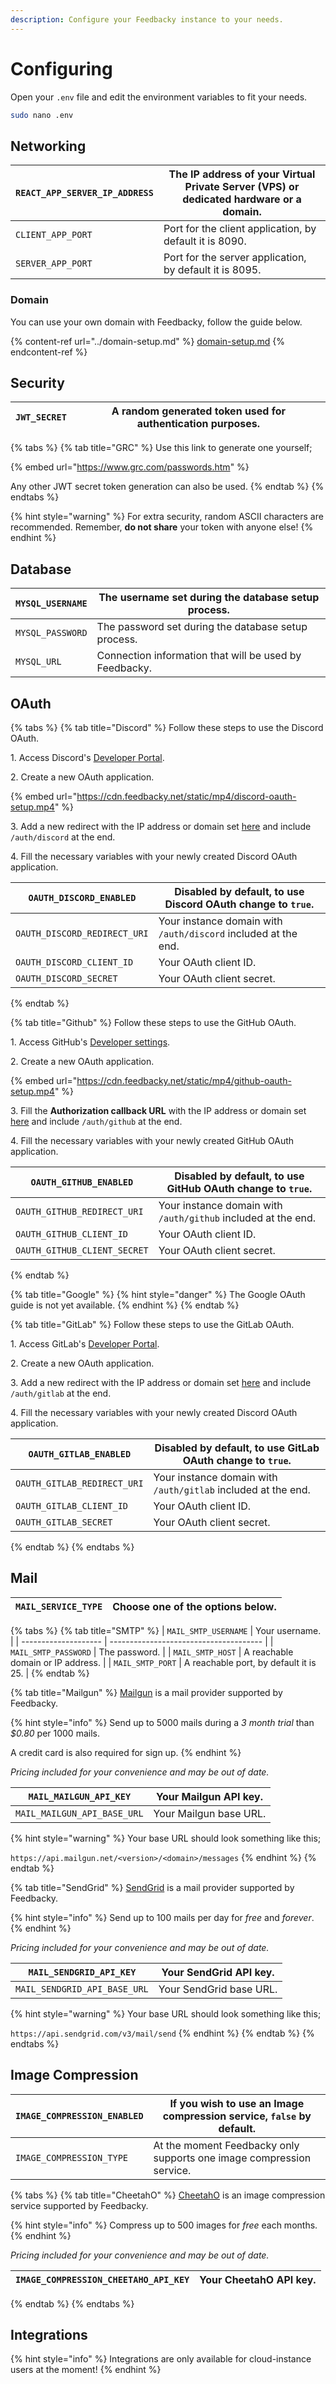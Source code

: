 ```yaml
---
description: Configure your Feedbacky instance to your needs.
---
```


# Configuring

Open your `.env` file and edit the environment variables to fit your needs.

```bash
sudo nano .env
```

## Networking

| `REACT_APP_SERVER_IP_ADDRESS` | The IP address of your Virtual Private Server (VPS) or dedicated hardware or a domain. |
| ----------------------------- | -------------------------------------------------------------------------------------- |
| `CLIENT_APP_PORT`             | Port for the client application, by default it is  8090.                               |
| `SERVER_APP_PORT`             | Port for the server application, by default it is 8095.                                |

### Domain

You can use your own domain with Feedbacky, follow the guide below.&#x20;

{% content-ref url="../domain-setup.md" %}
[domain-setup.md](../domain-setup.md)
{% endcontent-ref %}

## Security

| `JWT_SECRET` | A random generated token used for authentication purposes. |
| ------------ | ---------------------------------------------------------- |

{% tabs %}
{% tab title="GRC" %}
Use this link to generate one yourself;

{% embed url="https://www.grc.com/passwords.htm" %}

Any other JWT secret token generation can also be used.
{% endtab %}
{% endtabs %}

{% hint style="warning" %}
For extra security, random ASCII characters are recommended. Remember, **do not share** your token with anyone else!
{% endhint %}

## Database

| `MYSQL_USERNAME` | The username set during the database setup process.    |
| ---------------- | ------------------------------------------------------ |
| `MYSQL_PASSWORD` | The password set during the database setup process.    |
| `MYSQL_URL`      | Connection information that will be used by Feedbacky. |

## OAuth

{% tabs %}
{% tab title="Discord" %}
Follow these steps to use the Discord OAuth.

1\. Access Discord's [Developer Portal](https://discord.com/developers/applications).

2\. Create a new OAuth application.&#x20;

{% embed url="https://cdn.feedbacky.net/static/mp4/discord-oauth-setup.mp4" %}

3\. Add a new redirect with the IP address or domain set [here](configuring.md#networking) and include `/auth/discord` at the end.

4\. Fill the necessary variables with your newly created Discord OAuth application.

| `OAUTH_DISCORD_ENABLED`      | Disabled by default, to use Discord OAuth change to `true`.    |
| ---------------------------- | -------------------------------------------------------------- |
| `OAUTH_DISCORD_REDIRECT_URI` | Your instance domain with `/auth/discord` included at the end. |
| `OAUTH_DISCORD_CLIENT_ID`    | Your OAuth client ID.                                          |
| `OAUTH_DISCORD_SECRET`       | Your OAuth client secret.                                      |
{% endtab %}

{% tab title="Github" %}
Follow these steps to use the GitHub OAuth.

1\. Access GitHub's [Developer settings](https://github.com/settings/developers).

2\. Create a new OAuth application.

{% embed url="https://cdn.feedbacky.net/static/mp4/github-oauth-setup.mp4" %}

3\. Fill the **Authorization callback URL** with the IP address or domain set [here](configuring.md#networking) and include `/auth/github` at the end.

4\. Fill the necessary variables with your newly created GitHub OAuth application.

| `OAUTH_GITHUB_ENABLED`       | Disabled by default, to use GitHub OAuth change to `true`.    |
| ---------------------------- | ------------------------------------------------------------- |
| `OAUTH_GITHUB_REDIRECT_URI`  | Your instance domain with `/auth/github` included at the end. |
| `OAUTH_GITHUB_CLIENT_ID`     | Your OAuth client ID.                                         |
| `OAUTH_GITHUB_CLIENT_SECRET` | Your OAuth client secret.                                     |
{% endtab %}

{% tab title="Google" %}
{% hint style="danger" %}
The Google OAuth guide is not yet available.
{% endhint %}
{% endtab %}

{% tab title="GitLab" %}
Follow these steps to use the GitLab OAuth.

1\. Access GitLab's [Developer Portal](https://gitlab.com/-/profile/applications).

2\. Create a new OAuth application.&#x20;

3\. Add a new redirect with the IP address or domain set [here](configuring.md#networking) and include `/auth/gitlab` at the end.

4\. Fill the necessary variables with your newly created Discord OAuth application.

| `OAUTH_GITLAB_ENABLED`      | Disabled by default, to use GitLab OAuth change to `true`.    |
| --------------------------- | ------------------------------------------------------------- |
| `OAUTH_GITLAB_REDIRECT_URI` | Your instance domain with `/auth/gitlab` included at the end. |
| `OAUTH_GITLAB_CLIENT_ID`    | Your OAuth client ID.                                         |
| `OAUTH_GITLAB_SECRET`       | Your OAuth client secret.                                     |
{% endtab %}
{% endtabs %}

## Mail

| `MAIL_SERVICE_TYPE` | Choose one of the options below. |
| ------------------- | -------------------------------- |

{% tabs %}
{% tab title="SMTP" %}
| `MAIL_SMTP_USERNAME` | Your username.                         |
| -------------------- | -------------------------------------- |
| `MAIL_SMTP_PASSWORD` | The password.                          |
| `MAIL_SMTP_HOST`     | A reachable domain or IP address.      |
| `MAIL_SMTP_PORT`     | A reachable port, by default it is 25. |
{% endtab %}

{% tab title="Mailgun" %}
[Mailgun](https://www.mailgun.com) is a mail provider supported by Feedbacky.

{% hint style="info" %}
Send up to 5000 mails during a _3 month trial_ than _$0.80_ per 1000 mails.

A credit card is also required for sign up.
{% endhint %}

_Pricing included for your convenience and may be out of date._



| `MAIL_MAILGUN_API_KEY`      | Your Mailgun API key.  |
| --------------------------- | ---------------------- |
| `MAIL_MAILGUN_API_BASE_URL` | Your Mailgun base URL. |

{% hint style="warning" %}
Your base URL should look something like this;

`https://api.mailgun.net/<version>/<domain>/messages`
{% endhint %}
{% endtab %}

{% tab title="SendGrid" %}
[SendGrid](https://sendgrid.com) is a mail provider supported by Feedbacky.

{% hint style="info" %}
Send up to 100 mails per day for _free_ and _forever_.&#x20;
{% endhint %}

_Pricing included for your convenience and may be out of date._



| `MAIL_SENDGRID_API_KEY`      | Your SendGrid API key.  |
| ---------------------------- | ----------------------- |
| `MAIL_SENDGRID_API_BASE_URL` | Your SendGrid base URL. |

{% hint style="warning" %}
Your base URL should look something like this;

`https://api.sendgrid.com/v3/mail/send`
{% endhint %}
{% endtab %}
{% endtabs %}

## Image Compression

| `IMAGE_COMPRESSION_ENABLED` | If you wish to use an Image compression service, `false` by default. |
| --------------------------- | -------------------------------------------------------------------- |
| `IMAGE_COMPRESSION_TYPE`    | At the moment Feedbacky only supports one image compression service. |

{% tabs %}
{% tab title="CheetahO" %}
[CheetahO](https://cheetaho.com) is an image compression service supported by Feedbacky.

{% hint style="info" %}
Compress up to 500 images for _free_ each months.
{% endhint %}

_Pricing included for your convenience and may be out of date._



| `IMAGE_COMPRESSION_CHEETAHO_API_KEY` | Your CheetahO API key. |
| ------------------------------------ | ---------------------- |
{% endtab %}
{% endtabs %}

## Integrations

{% hint style="info" %}
Integrations are only available for cloud-instance users at the moment!
{% endhint %}
